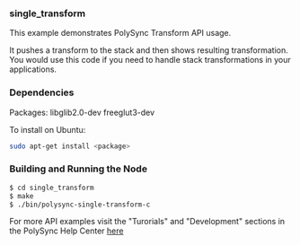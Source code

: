 ### single_transform

This example demonstrates PolySync Transform API usage. 

It pushes a transform to the stack and then shows resulting transformation. You would use this code if you need to handle stack transformations in your applications.

### Dependencies

Packages: libglib2.0-dev freeglut3-dev

To install on Ubuntu: 

```bash
sudo apt-get install <package>
```

### Building and Running the Node

```bash
$ cd single_transform
$ make
$ ./bin/polysync-single-transform-c 
```

For more API examples visit the "Turorials" and "Development" sections in the PolySync Help Center [here](https://help.polysync.io/articles/)
